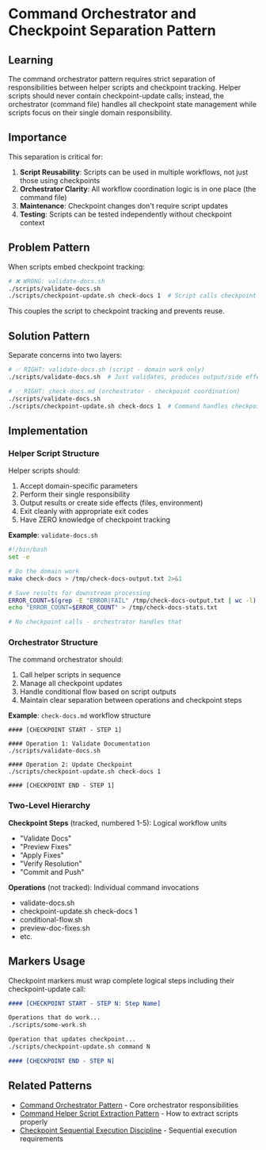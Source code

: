 # Command Orchestrator and Checkpoint Separation Pattern

## Learning

The command orchestrator pattern requires strict separation of responsibilities between helper scripts and checkpoint tracking. Helper scripts should never contain checkpoint-update calls; instead, the orchestrator (command file) handles all checkpoint state management while scripts focus on their single domain responsibility.

## Importance

This separation is critical for:
1. **Script Reusability**: Scripts can be used in multiple workflows, not just those using checkpoints
2. **Orchestrator Clarity**: All workflow coordination logic is in one place (the command file)
3. **Maintenance**: Checkpoint changes don't require script updates
4. **Testing**: Scripts can be tested independently without checkpoint context

## Problem Pattern

When scripts embed checkpoint tracking:
```bash
# ❌ WRONG: validate-docs.sh
./scripts/validate-docs.sh
./scripts/checkpoint-update.sh check-docs 1  # Script calls checkpoint update
```

This couples the script to checkpoint tracking and prevents reuse.

## Solution Pattern

Separate concerns into two layers:
```bash
# ✅ RIGHT: validate-docs.sh (script - domain work only)
./scripts/validate-docs.sh  # Just validates, produces output/side effects

# ✅ RIGHT: check-docs.md (orchestrator - checkpoint coordination)
./scripts/validate-docs.sh
./scripts/checkpoint-update.sh check-docs 1  # Command handles checkpoint
```

## Implementation

### Helper Script Structure

Helper scripts should:
1. Accept domain-specific parameters
2. Perform their single responsibility
3. Output results or create side effects (files, environment)
4. Exit cleanly with appropriate exit codes
5. Have ZERO knowledge of checkpoint tracking

**Example**: `validate-docs.sh`
```bash
#!/bin/bash
set -e

# Do the domain work
make check-docs > /tmp/check-docs-output.txt 2>&1

# Save results for downstream processing
ERROR_COUNT=$(grep -E "ERROR|FAIL" /tmp/check-docs-output.txt | wc -l)
echo "ERROR_COUNT=$ERROR_COUNT" > /tmp/check-docs-stats.txt

# No checkpoint calls - orchestrator handles that
```

### Orchestrator Structure

The command orchestrator should:
1. Call helper scripts in sequence
2. Manage all checkpoint updates
3. Handle conditional flow based on script outputs
4. Maintain clear separation between operations and checkpoint steps

**Example**: `check-docs.md` workflow structure
```
#### [CHECKPOINT START - STEP 1]

#### Operation 1: Validate Documentation
./scripts/validate-docs.sh

#### Operation 2: Update Checkpoint
./scripts/checkpoint-update.sh check-docs 1

#### [CHECKPOINT END - STEP 1]
```

### Two-Level Hierarchy

**Checkpoint Steps** (tracked, numbered 1-5): Logical workflow units
- "Validate Docs"
- "Preview Fixes"
- "Apply Fixes"
- "Verify Resolution"
- "Commit and Push"

**Operations** (not tracked): Individual command invocations
- validate-docs.sh
- checkpoint-update.sh check-docs 1
- conditional-flow.sh
- preview-doc-fixes.sh
- etc.

## Markers Usage

Checkpoint markers must wrap complete logical steps including their checkpoint-update call:

```markdown
#### [CHECKPOINT START - STEP N: Step Name]

Operations that do work...
./scripts/some-work.sh

Operation that updates checkpoint...
./scripts/checkpoint-update.sh command N

#### [CHECKPOINT END - STEP N]
```

## Related Patterns

- [Command Orchestrator Pattern](command-orchestrator-pattern.md) - Core orchestrator responsibilities
- [Command Helper Script Extraction Pattern](command-helper-script-extraction-pattern.md) - How to extract scripts properly
- [Checkpoint Sequential Execution Discipline](checkpoint-sequential-execution-discipline.md) - Sequential execution requirements
